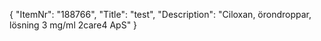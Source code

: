 {
  "ItemNr": "188766",
  "Title": "test",
  "Description": "Ciloxan, örondroppar, lösning 3 mg/ml 2care4 ApS"
}